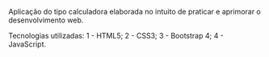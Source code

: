 Aplicação do tipo calculadora elaborada no intuito de praticar e aprimorar o desenvolvimento web.

Tecnologias utilizadas:
1 - HTML5;
2 - CSS3;
3 - Bootstrap 4;
4 - JavaScript.
